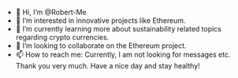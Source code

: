 - 👋 Hi, I’m @Robert-Me
- 👀 I’m interested in innovative projects like Ethereum.
- 🌱 I’m currently learning more about sustainability related topics regarding crypto currencies.
- 💞️ I’m looking to collaborate on the Ethereum project.
- 📫 How to reach me: Currently, I am not looking for messages etc. Thank you very much.
Have a nice day and stay healthy!

<!---
Robert-Me/Robert-Me is a ✨ special ✨ repository because its `README.md` (this file) appears on your GitHub profile.
You can click the Preview link to take a look at your changes.
--->
